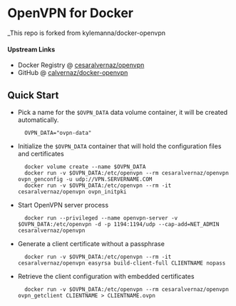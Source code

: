 # OpenVPN for Docker

_This repo is forked from kylemanna/docker-openvpn

#### Upstream Links

* Docker Registry @ [cesaralvernaz/openvpn](https://hub.docker.com/r/cesaralvernaz/openvpn/)
* GitHub @ [calvernaz/docker-openvpn](https://github.com/calvernaz/docker-openvpn)

## Quick Start

* Pick a name for the `$OVPN_DATA` data volume container, it will be created automatically.

        OVPN_DATA="ovpn-data"

* Initialize the `$OVPN_DATA` container that will hold the configuration files and certificates

        docker volume create --name $OVPN_DATA
        docker run -v $OVPN_DATA:/etc/openvpn --rm cesaralvernaz/openvpn ovpn_genconfig -u udp://VPN.SERVERNAME.COM
        docker run -v $OVPN_DATA:/etc/openvpn --rm -it cesaralvernaz/openvpn ovpn_initpki

* Start OpenVPN server process

        docker run --privileged --name openvpn-server -v $OVPN_DATA:/etc/openvpn -d -p 1194:1194/udp --cap-add=NET_ADMIN cesaralvernaz/openvpn

* Generate a client certificate without a passphrase

        docker run -v $OVPN_DATA:/etc/openvpn --rm -it cesaralvernaz/openvpn easyrsa build-client-full CLIENTNAME nopass

* Retrieve the client configuration with embedded certificates

        docker run -v $OVPN_DATA:/etc/openvpn --rm cesaralvernaz/openvpn ovpn_getclient CLIENTNAME > CLIENTNAME.ovpn
